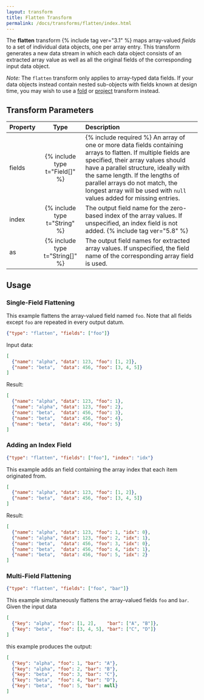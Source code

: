 ```yaml
---
layout: transform
title: Flatten Transform
permalink: /docs/transforms/flatten/index.html
---
```


The **flatten** transform {% include tag ver="3.1" %} maps array-valued _fields_ to a set of individual data objects, one per array entry. This transform generates a new data stream in which each data object consists of an extracted array value as well as all the original fields of the corresponding input data object.

_Note:_ The `flatten` transform only applies to array-typed data fields. If your data objects instead contain nested sub-objects with fields known at design time, you may wish to use a [fold](../fold) or [project](../project) transform instead.


## Transform Parameters

| Property            | Type                            | Description   |
| :------------------ | :-----------------------------: | :------------ |
| fields              | {% include type t="Field[]" %}  | {% include required %} An array of one or more data fields containing arrays to flatten. If multiple fields are specified, their array values should have a parallel structure, ideally with the same length. If the lengths of parallel arrays do not match, the longest array will be used with `null` values added for missing entries.|
| index               | {% include type t="String" %}   | The output field name for the zero-based index of the array values. If unspecified, an index field is not added. {% include tag ver="5.8" %}|
| as                  | {% include type t="String[]" %} | The output field names for extracted array values. If unspecified, the field name of the corresponding array field is used.|

## Usage

### Single-Field Flattening

This example flattens the array-valued field named `foo`. Note that all fields except `foo` are repeated in every output datum.

```json
{"type": "flatten", "fields": ["foo"]}
```

Input data:

```json
[
  {"name": "alpha", "data": 123, "foo": [1, 2]},
  {"name": "beta",  "data": 456, "foo": [3, 4, 5]}
]
```

Result:

```json
[
  {"name": "alpha", "data": 123, "foo": 1},
  {"name": "alpha", "data": 123, "foo": 2},
  {"name": "beta",  "data": 456, "foo": 3},
  {"name": "beta",  "data": 456, "foo": 4},
  {"name": "beta",  "data": 456, "foo": 5}
]
```

### Adding an Index Field

```json
{"type": "flatten", "fields": ["foo"], "index": "idx"}
```

This example adds an field containing the array index that each item originated from.

```json
[
  {"name": "alpha", "data": 123, "foo": [1, 2]},
  {"name": "beta",  "data": 456, "foo": [3, 4, 5]}
]
```

Result:

```json
[
  {"name": "alpha", "data": 123, "foo": 1, "idx": 0},
  {"name": "alpha", "data": 123, "foo": 2, "idx": 1},
  {"name": "beta",  "data": 456, "foo": 3, "idx": 0},
  {"name": "beta",  "data": 456, "foo": 4, "idx": 1},
  {"name": "beta",  "data": 456, "foo": 5, "idx": 2}
]
```

### Multi-Field Flattening

```json
{"type": "flatten", "fields": ["foo", "bar"]}
```

This example simultaneously flattens the array-valued fields `foo` and `bar`. Given the input data

```json
[
  {"key": "alpha", "foo": [1, 2],    "bar": ["A", "B"]},
  {"key": "beta",  "foo": [3, 4, 5], "bar": ["C", "D"]}
]
```

this example produces the output:

```json
[
  {"key": "alpha", "foo": 1, "bar": "A"},
  {"key": "alpha", "foo": 2, "bar": "B"},
  {"key": "beta",  "foo": 3, "bar": "C"},
  {"key": "beta",  "foo": 4, "bar": "D"},
  {"key": "beta",  "foo": 5, "bar": null}
]
```
